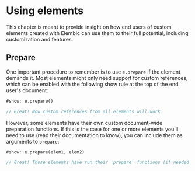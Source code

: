 # Using elements

This chapter is meant to provide insight on how end users of custom elements created with Elembic can use them to their full potential, including customization and features.

## Prepare

One important procedure to remember is to use `e.prepare` if the element demands it. Most elements might only need support for custom references, which can be enabled with the following show rule at the top of the end user's document:

```rs
#show: e.prepare()

// Great! Now custom references from all elements will work
```

However, some elements have their own custom document-wide preparation functions. If this is the case for one or more elements you'll need to use (read their documentation to know), you can include them as arguments to `prepare`:

```rs
#show: e.prepare(elem1, elem2)

// Great! Those elements have run their 'prepare' functions (if needed - depends on the element).
```

